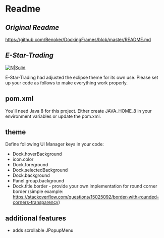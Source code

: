 # Readme
## _Original Readme_
https://github.com/Benoker/DockingFrames/blob/master/README.md

## _E-Star-Trading_
[![N|Solid](https://cdn.join.com/62f385ab4b47aa0008214f50/e-star-trading-gmb-h-logo-m.png)](https://e-star.com/)

E-Star-Trading had adjusted the eclipse theme for its own use. Please set up your code as follows to make everything work properly.

## pom.xml
You'll need Java 8 for this project. Either create JAVA_HOME_8 in your environment variables or update the pom.xml.

## theme
Define following UI Manager keys in your code:
- Dock.hoverBackground
- icon.color
- Dock.foreground
- Dock.selectedBackground
- Dock.background
- Panel.group.background
- Dock.title.border - provide your own implementation for round corner border (simple example: https://stackoverflow.com/questions/15025092/border-with-rounded-corners-transparency)

## additional features
- adds scrollable JPopupMenu